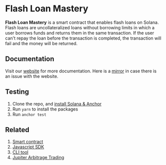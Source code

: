 # Flash Loan Mastery

**Flash Loan Mastery** is a smart contract that enables flash loans on Solana.  Flash loans are uncollateralized loans without borrowing limits in which a user borrows funds and returns them in the same transaction. If the user can't repay the loan before the transaction is completed, the transaction will fail and the money will be returned.


## Documentation




Visit our [website](https://flashloanmastery.com/) for more documentation.  Here is a [mirror](https://github.com/moshthepitt/flash-loan-mastery/blob/master/app/site/src/about.md) in case there is an issue with the website.

## Testing

1. Clone the repo, and [install Solana & Anchor](https://www.anchor-lang.com/docs/installation)
2. Run `yarn` to install the packages
3. Run `anchor test`

## Related

1. [Smart contract](https://github.com/moshthepitt/flash-loan-mastery)
2. [Javascript SDK](https://github.com/moshthepitt/flash-loan-mastery-js)
3. [CLI tool](https://github.com/moshthepitt/flash-loan-mastery-cli)
3. [Jupiter Arbitrage Trading](https://github.com/moshthepitt/flm-jupiter-arb)

